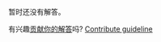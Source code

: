 
暂时还没有解答。

有兴趣[贡献你的解答](https://github.com/BFEdev/BFE.dev-solutions/blob/main/question/difference-between-display-none-vs-visibility-hidden_zh.md)吗? [Contribute guideline](https://github.com/BFEdev/BFE.dev-solutions#how-to-contribute)
